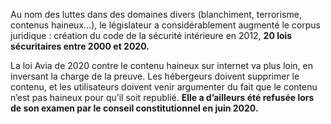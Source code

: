 Au nom des luttes dans des domaines divers (blanchiment, terrorisme, contenus haineux...), le législateur a considérablement augmenté le corpus juridique : création du code de la sécurité intérieure en 2012, **20 lois sécuritaires entre 2000 et 2020.**

La loi Avia de 2020 contre le contenu haineux sur internet va plus loin, en inversant la charge de la preuve. Les hébergeurs doivent supprimer le contenu, et les utilisateurs doivent venir argumenter du fait que le contenu n’est pas haineux pour qu’il soit republié. **Elle a d’ailleurs été refusée lors de son examen par le conseil constitutionnel en juin 2020.**